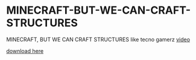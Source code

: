 # MINECRAFT-BUT-WE-CAN-CRAFT-STRUCTURES
MINECRAFT, BUT WE CAN CRAFT STRUCTURES
like tecno gamerz [video](https://www.youtube.com/watch?v=B5u5Iglewds) 

[download here](https://www.mediafire.com/file/h1jj4bzpv20ayq8/MINECRAFT,+BUT+WE+CAN+CRAFT+STRUCTURES.zip/file)
